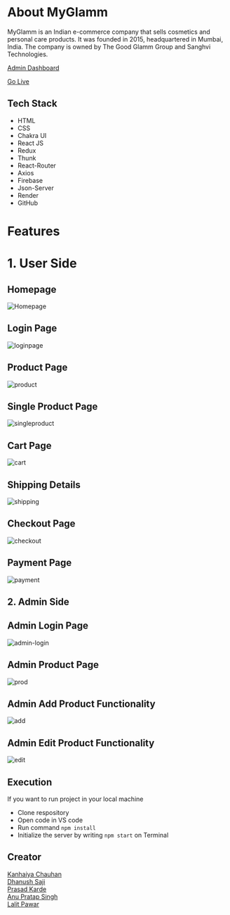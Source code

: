# About MyGlamm
<p> MyGlamm is an Indian e-commerce company that sells cosmetics and personal care products. It was founded in 2015, headquartered in Mumbai, India. The company is owned by The Good Glamm Group and Sanghvi Technologies.</p>

[Admin Dashboard](https://cozy-faun-f5aed5.netlify.app/)

[Go Live](https://whitefeather.netlify.app/)

## Tech Stack

- HTML
- CSS
- Chakra UI
- React JS
- Redux
- Thunk
- React-Router
- Axios
- Firebase
- Json-Server
- Render
- GitHub


# Features

# 1. User Side
## Homepage
![Homepage](https://www.linkpicture.com/q/home_9.png)

## Login Page
![loginpage](https://www.linkpicture.com/q/login_17.png)

## Product Page
![product](https://www.linkpicture.com/q/makeup.png)

## Single Product Page
![singleproduct](https://www.linkpicture.com/q/singleProduct.png)

## Cart Page
![cart](https://www.linkpicture.com/q/cart_1.png)

## Shipping Details
![shipping](https://www.linkpicture.com/q/shipping.png)

## Checkout Page
![checkout](https://www.linkpicture.com/q/checkout.png)

## Payment Page
![payment](https://www.linkpicture.com/q/payment_8.png)

## 2. Admin Side
## Admin Login Page
![admin-login](https://www.linkpicture.com/q/admin-login.png)

## Admin Product Page
![prod](https://www.linkpicture.com/q/all-product.png)

## Admin Add Product Functionality
![add](https://www.linkpicture.com/q/add-product.png)

## Admin Edit Product Functionality
![edit](https://www.linkpicture.com/q/edit-product.png)

## Execution

If you want to run project in your local machine

- Clone respository
- Open code in VS code
- Run command `npm install` 
- Initialize the server by writing `npm start` on Terminal

## Creator

[Kanhaiya Chauhan](https://github.com/KanhaiyaChauhan037)
<br/>
[Dhanush Saji](https://github.com/dhanush-saji)
<br/>
[Prasad Karde](https://github.com/prasadK05)
<br/>
[Anu Pratap Singh](https://github.com/AnuPratap10)
<br/>
[Lalit Pawar](https://github.com/lalitUnstopable)



